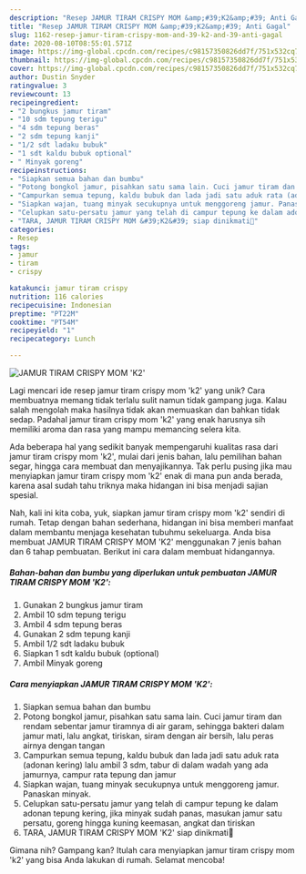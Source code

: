 ```yaml
---
description: "Resep JAMUR TIRAM CRISPY MOM &amp;#39;K2&amp;#39; Anti Gagal"
title: "Resep JAMUR TIRAM CRISPY MOM &amp;#39;K2&amp;#39; Anti Gagal"
slug: 1162-resep-jamur-tiram-crispy-mom-and-39-k2-and-39-anti-gagal
date: 2020-08-10T08:55:01.571Z
image: https://img-global.cpcdn.com/recipes/c98157350826dd7f/751x532cq70/jamur-tiram-crispy-mom-k2-foto-resep-utama.jpg
thumbnail: https://img-global.cpcdn.com/recipes/c98157350826dd7f/751x532cq70/jamur-tiram-crispy-mom-k2-foto-resep-utama.jpg
cover: https://img-global.cpcdn.com/recipes/c98157350826dd7f/751x532cq70/jamur-tiram-crispy-mom-k2-foto-resep-utama.jpg
author: Dustin Snyder
ratingvalue: 3
reviewcount: 13
recipeingredient:
- "2 bungkus jamur tiram"
- "10 sdm tepung terigu"
- "4 sdm tepung beras"
- "2 sdm tepung kanji"
- "1/2 sdt ladaku bubuk"
- "1 sdt kaldu bubuk optional"
- " Minyak goreng"
recipeinstructions:
- "Siapkan semua bahan dan bumbu"
- "Potong bongkol jamur, pisahkan satu sama lain. Cuci jamur tiram dan rendam sebentar jamur tiramnya di air garam, sehingga bakteri dalam jamur mati, lalu angkat, tiriskan, siram dengan air bersih, lalu peras airnya dengan tangan"
- "Campurkan semua tepung, kaldu bubuk dan lada jadi satu aduk rata (adonan kering) lalu ambil 3 sdm, tabur di dalam wadah yang ada jamurnya, campur rata tepung dan jamur"
- "Siapkan wajan, tuang minyak secukupnya untuk menggoreng jamur. Panaskan minyak."
- "Celupkan satu-persatu jamur yang telah di campur tepung ke dalam adonan tepung kering, jika minyak sudah panas, masukan jamur satu persatu, goreng hingga kuning keemasan, angkat dan tiriskan"
- "TARA, JAMUR TIRAM CRISPY MOM &#39;K2&#39; siap dinikmati🤤"
categories:
- Resep
tags:
- jamur
- tiram
- crispy

katakunci: jamur tiram crispy 
nutrition: 116 calories
recipecuisine: Indonesian
preptime: "PT22M"
cooktime: "PT54M"
recipeyield: "1"
recipecategory: Lunch

---
```



![JAMUR TIRAM CRISPY MOM &#39;K2&#39;](https://img-global.cpcdn.com/recipes/c98157350826dd7f/751x532cq70/jamur-tiram-crispy-mom-k2-foto-resep-utama.jpg)

Lagi mencari ide resep jamur tiram crispy mom &#39;k2&#39; yang unik? Cara membuatnya memang tidak terlalu sulit namun tidak gampang juga. Kalau salah mengolah maka hasilnya tidak akan memuaskan dan bahkan tidak sedap. Padahal jamur tiram crispy mom &#39;k2&#39; yang enak harusnya sih memiliki aroma dan rasa yang mampu memancing selera kita.

Ada beberapa hal yang sedikit banyak mempengaruhi kualitas rasa dari jamur tiram crispy mom &#39;k2&#39;, mulai dari jenis bahan, lalu pemilihan bahan segar, hingga cara membuat dan menyajikannya. Tak perlu pusing jika mau menyiapkan jamur tiram crispy mom &#39;k2&#39; enak di mana pun anda berada, karena asal sudah tahu triknya maka hidangan ini bisa menjadi sajian spesial.




Nah, kali ini kita coba, yuk, siapkan jamur tiram crispy mom &#39;k2&#39; sendiri di rumah. Tetap dengan bahan sederhana, hidangan ini bisa memberi manfaat dalam membantu menjaga kesehatan tubuhmu sekeluarga. Anda bisa membuat JAMUR TIRAM CRISPY MOM &#39;K2&#39; menggunakan 7 jenis bahan dan 6 tahap pembuatan. Berikut ini cara dalam membuat hidangannya.

<!--inarticleads1-->

##### Bahan-bahan dan bumbu yang diperlukan untuk pembuatan JAMUR TIRAM CRISPY MOM &#39;K2&#39;:

1. Gunakan 2 bungkus jamur tiram
1. Ambil 10 sdm tepung terigu
1. Ambil 4 sdm tepung beras
1. Gunakan 2 sdm tepung kanji
1. Ambil 1/2 sdt ladaku bubuk
1. Siapkan 1 sdt kaldu bubuk (optional)
1. Ambil  Minyak goreng




<!--inarticleads2-->

##### Cara menyiapkan JAMUR TIRAM CRISPY MOM &#39;K2&#39;:

1. Siapkan semua bahan dan bumbu
1. Potong bongkol jamur, pisahkan satu sama lain. Cuci jamur tiram dan rendam sebentar jamur tiramnya di air garam, sehingga bakteri dalam jamur mati, lalu angkat, tiriskan, siram dengan air bersih, lalu peras airnya dengan tangan
1. Campurkan semua tepung, kaldu bubuk dan lada jadi satu aduk rata (adonan kering) lalu ambil 3 sdm, tabur di dalam wadah yang ada jamurnya, campur rata tepung dan jamur
1. Siapkan wajan, tuang minyak secukupnya untuk menggoreng jamur. Panaskan minyak.
1. Celupkan satu-persatu jamur yang telah di campur tepung ke dalam adonan tepung kering, jika minyak sudah panas, masukan jamur satu persatu, goreng hingga kuning keemasan, angkat dan tiriskan
1. TARA, JAMUR TIRAM CRISPY MOM &#39;K2&#39; siap dinikmati🤤




Gimana nih? Gampang kan? Itulah cara menyiapkan jamur tiram crispy mom &#39;k2&#39; yang bisa Anda lakukan di rumah. Selamat mencoba!
